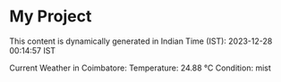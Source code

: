 # My Project

This content is dynamically generated in Indian Time (IST): 2023-12-28 00:14:57 IST


Current Weather in Coimbatore:
Temperature: 24.88 °C
Condition: mist
